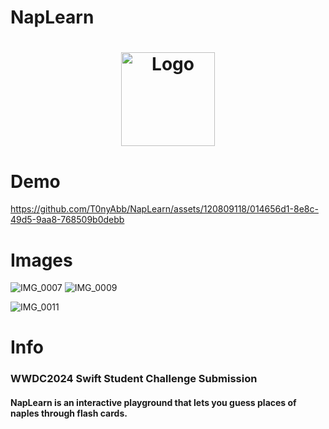# NapLearn

<h1 align="center">
  <a href="https://github.com/T0nyAbb/NapLearn">
    <img src="https://github.com/T0nyAbb/NapLearn/assets/120809118/4c876ce2-b863-4d30-8ec9-2e984631fc6e" alt="Logo" width="150" height="150">
  </a>
</h1>

# Demo

  https://github.com/T0nyAbb/NapLearn/assets/120809118/014656d1-8e8c-49d5-9aa8-768509b0debb

# Images

![IMG_0007](https://github.com/T0nyAbb/NapLearn/assets/120809118/4b3f75fd-4f3e-4ab7-9467-feb45e8accf1)
![IMG_0009](https://github.com/T0nyAbb/NapLearn/assets/120809118/eb04c3c7-79be-4bb2-b171-01f614f81501)

![IMG_0011](https://github.com/T0nyAbb/NapLearn/assets/120809118/5c4e52df-2479-46e6-8772-fbb6e6a7d451)

# Info
### WWDC2024 Swift Student Challenge Submission
#### NapLearn is an interactive playground that lets you guess places of naples through flash cards. 



